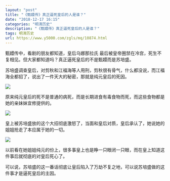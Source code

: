 ```yaml
---
layout: "post"
title: "《甄嬛传》真正逼死皇后的人是谁？"
date: "2018-12-17 16:15"
categories: "明清历史"
description: "《甄嬛传》真正逼死皇后的人是谁？"
tags: 明清历史
url: https://www.y5000.com/zgls/mq/10874.html
---
```






甄嬛传中，看剧的朋友都知道，皇后乌娜那拉氏 最后被皇帝圈禁在冷宫，死生不复相见。但大家都知道吗？真正逼死皇后的不是甄嬛而是苏培盛。

苏培盛调查皇后，对剪秋和江福海等人用刑，剪秋很有骨气，什么都没说，而江福海全都招了，说出了一件天大的秘密，那就是纯元皇后的死因。

![](https://img.y5000.com/uploads/allimg/170116/1404301H7-0.jpg)

原来纯元皇后的死不是普通的病死，而是长期进食有毒食物而死，而这些食物都是她的亲妹妹宜修提供的。

![](https://img.y5000.com/uploads/allimg/170116/1404301001-1.jpg)

皇上被苏培盛放的这个大招彻底激怒了，当面和皇后对质，皇后承认了，她说她的姐姐抢走了本应属于她的一切。

![](https://img.y5000.com/uploads/allimg/170116/1404303918-2.jpg)

以前看在她姐姐纯元的份上，很多事皇上也是睁一只眼闭一只眼，而在皇上知道这件事后就彻底的对皇后死心了。

可以说，苏培盛的这一番话彻底让皇后陷入了万劫不复之地，可以说苏培盛做的这件事才是逼死皇后的主因。
